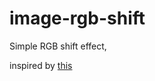 # image-rgb-shift
Simple RGB shift effect,

inspired by [this](https://codepen.io/nathantaylor/pen/XMXQrK)
